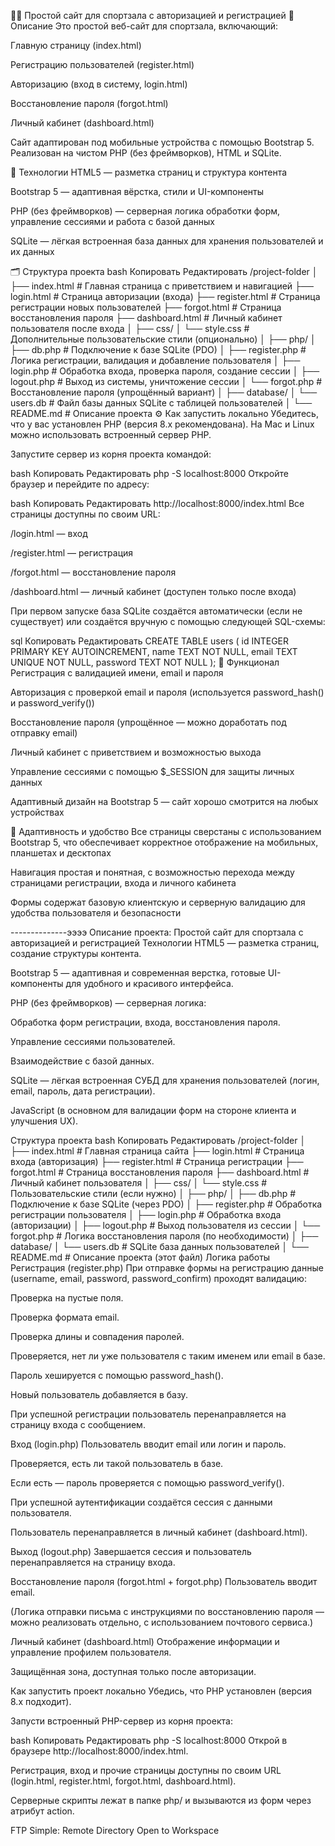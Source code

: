 🏋️‍♂️ Простой сайт для спортзала с авторизацией и регистрацией
📌 Описание
Это простой веб-сайт для спортзала, включающий:

Главную страницу (index.html)

Регистрацию пользователей (register.html)

Авторизацию (вход в систему, login.html)

Восстановление пароля (forgot.html)

Личный кабинет (dashboard.html)

Сайт адаптирован под мобильные устройства с помощью Bootstrap 5. Реализован на чистом PHP (без фреймворков), HTML и SQLite.

🧰 Технологии
HTML5 — разметка страниц и структура контента

Bootstrap 5 — адаптивная вёрстка, стили и UI-компоненты

PHP (без фреймворков) — серверная логика обработки форм, управление сессиями и работа с базой данных

SQLite — лёгкая встроенная база данных для хранения пользователей и их данных

🗂️ Структура проекта
bash
Копировать
Редактировать
/project-folder
│
├── index.html          # Главная страница с приветствием и навигацией
├── login.html          # Страница авторизации (входа)
├── register.html       # Страница регистрации новых пользователей
├── forgot.html         # Страница восстановления пароля
├── dashboard.html      # Личный кабинет пользователя после входа
│
├── css/
│   └── style.css       # Дополнительные пользовательские стили (опционально)
│
├── php/
│   ├── db.php          # Подключение к базе SQLite (PDO)
│   ├── register.php    # Логика регистрации, валидация и добавление пользователя
│   ├── login.php       # Обработка входа, проверка пароля, создание сессии
│   ├── logout.php      # Выход из системы, уничтожение сессии
│   └── forgot.php      # Восстановление пароля (упрощённый вариант)
│
├── database/
│   └── users.db        # Файл базы данных SQLite с таблицей пользователей
│
└── README.md           # Описание проекта
⚙️ Как запустить локально
Убедитесь, что у вас установлен PHP (версия 8.x рекомендована).
На Mac и Linux можно использовать встроенный сервер PHP.

Запустите сервер из корня проекта командой:

bash
Копировать
Редактировать
php -S localhost:8000
Откройте браузер и перейдите по адресу:

bash
Копировать
Редактировать
http://localhost:8000/index.html
Все страницы доступны по своим URL:

/login.html — вход

/register.html — регистрация

/forgot.html — восстановление пароля

/dashboard.html — личный кабинет (доступен только после входа)

При первом запуске база SQLite создаётся автоматически (если не существует) или создаётся вручную с помощью следующей SQL-схемы:

sql
Копировать
Редактировать
CREATE TABLE users (
    id INTEGER PRIMARY KEY AUTOINCREMENT,
    name TEXT NOT NULL,
    email TEXT UNIQUE NOT NULL,
    password TEXT NOT NULL
);
🔐 Функционал
Регистрация с валидацией имени, email и пароля

Авторизация с проверкой email и пароля (используется password_hash() и password_verify())

Восстановление пароля (упрощённое — можно доработать под отправку email)

Личный кабинет с приветствием и возможностью выхода

Управление сессиями с помощью $_SESSION для защиты личных данных

Адаптивный дизайн на Bootstrap 5 — сайт хорошо смотрится на любых устройствах

📱 Адаптивность и удобство
Все страницы сверстаны с использованием Bootstrap 5, что обеспечивает корректное отображение на мобильных, планшетах и десктопах

Навигация простая и понятная, с возможностью перехода между страницами регистрации, входа и личного кабинета

Формы содержат базовую клиентскую и серверную валидацию для удобства пользователя и безопасности












--------------ээээ
Описание проекта: Простой сайт для спортзала с авторизацией и регистрацией
Технологии
HTML5 — разметка страниц, создание структуры контента.

Bootstrap 5 — адаптивная и современная верстка, готовые UI-компоненты для удобного и красивого интерфейса.

PHP (без фреймворков) — серверная логика:

Обработка форм регистрации, входа, восстановления пароля.

Управление сессиями пользователей.

Взаимодействие с базой данных.

SQLite — лёгкая встроенная СУБД для хранения пользователей (логин, email, пароль, дата регистрации).

JavaScript (в основном для валидации форм на стороне клиента и улучшения UX).

Структура проекта
bash
Копировать
Редактировать
/project-folder
│
├── index.html          # Главная страница сайта
├── login.html          # Страница входа (авторизация)
├── register.html       # Страница регистрации
├── forgot.html         # Страница восстановления пароля
├── dashboard.html      # Личный кабинет пользователя
│
├── css/
│   └── style.css       # Пользовательские стили (если нужно)
│
├── php/
│   ├── db.php          # Подключение к базе SQLite (через PDO)
│   ├── register.php    # Обработка регистрации пользователя
│   ├── login.php       # Обработка входа (авторизации)
│   ├── logout.php      # Выход пользователя из сессии
│   └── forgot.php      # Логика восстановления пароля (по необходимости)
│
├── database/
│   └── users.db        # SQLite база данных пользователей
│
└── README.md           # Описание проекта (этот файл)
Логика работы
Регистрация (register.php)
При отправке формы на регистрацию данные (username, email, password, password_confirm) проходят валидацию:

Проверка на пустые поля.

Проверка формата email.

Проверка длины и совпадения паролей.

Проверяется, нет ли уже пользователя с таким именем или email в базе.

Пароль хешируется с помощью password_hash().

Новый пользователь добавляется в базу.

При успешной регистрации пользователь перенаправляется на страницу входа с сообщением.

Вход (login.php)
Пользователь вводит email или логин и пароль.

Проверяется, есть ли такой пользователь в базе.

Если есть — пароль проверяется с помощью password_verify().

При успешной аутентификации создаётся сессия с данными пользователя.

Пользователь перенаправляется в личный кабинет (dashboard.html).

Выход (logout.php)
Завершается сессия и пользователь перенаправляется на страницу входа.

Восстановление пароля (forgot.html + forgot.php)
Пользователь вводит email.

(Логика отправки письма с инструкциями по восстановлению пароля — можно реализовать отдельно, с использованием почтового сервиса.)

Личный кабинет (dashboard.html)
Отображение информации и управление профилем пользователя.

Защищённая зона, доступная только после авторизации.

Как запустить проект локально
Убедись, что PHP установлен (версия 8.x подходит).

Запусти встроенный PHP-сервер из корня проекта:

bash
Копировать
Редактировать
php -S localhost:8000
Открой в браузере http://localhost:8000/index.html.

Регистрация, вход и прочие страницы доступны по своим URL (login.html, register.html, forgot.html, dashboard.html).

Серверные скрипты лежат в папке php/ и вызываются из форм через атрибут action.

FTP Simple: Remote Directory Open to Workspace
